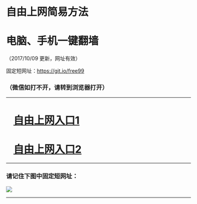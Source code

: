 ﻿# 自由上网简易方法

# 电脑、手机一键翻墙

（2017/10/09 更新，网址有效）

固定短网址：https://git.io/free99

### （微信如打不开，请转到浏览器打开）


***





# &nbsp;&nbsp; <a href="http://ft121098866.fwq-tz-1001.info/fwqtz01.html?t=100900129945 " target="_blank">自由上网入口1</a>
# &nbsp;&nbsp; <a href="http://ft78344220.fwq-tz-1002.info/fwqtz02.html?t=100900123532 " target="_blank">自由上网入口2</a>
***

### 请记住下图中固定短网址：

<img src="https://s3-us-west-2.amazonaws.com/fwq-1001/yjfq-20170905okok.png" /> 


***

